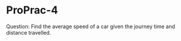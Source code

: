 # ProPrac-4

Question:
Find the average speed of a car given the journey time and distance travelled.
